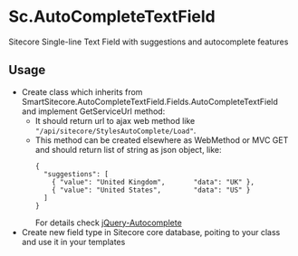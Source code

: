 # Sc.AutoCompleteTextField

Sitecore Single-line Text Field with suggestions and autocomplete features

## Usage
* Create class which inherits from SmartSitecore.AutoCompleteTextField.Fields.AutoCompleteTextField and implement GetServiceUrl method: 
  * It should return url to ajax web method like `"/api/sitecore/StylesAutoComplete/Load"`. 
  * This method can be created elsewhere as WebMethod or MVC GET and should return list of string as json object, like:
    ```
    {
      "suggestions": [
        { "value": "United Kingdom",       "data": "UK" },
        { "value": "United States",        "data": "US" }
      ]
    }
    ```
    For details check [jQuery-Autocomplete](https://github.com/devbridge/jQuery-Autocomplete)
* Create new field type in Sitecore core database, poiting to your class and use it in your templates 

